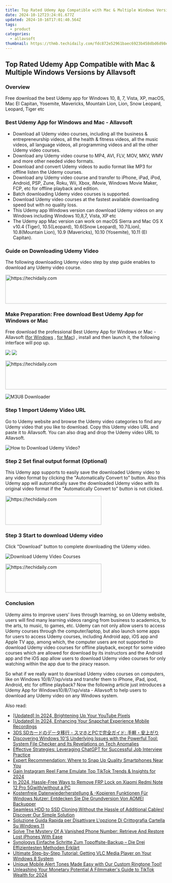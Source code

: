 ```yaml
---
title: Top Rated Udemy App Compatible with Mac & Multiple Windows Versions by Allavsoft
date: 2024-10-12T23:24:01.677Z
updated: 2024-10-16T17:01:40.564Z
tags:
  - product
categories:
  - allavsoft
thumbnail: https://thmb.techidaily.com/fdc872e52961baec6923b458dbd6d98e67f3ed40f9ab2afdf7e0f1b821a0cc59.jpg
---
```


## Top Rated Udemy App Compatible with Mac & Multiple Windows Versions by Allavsoft

### Overview

Free download the best Udemy app for Windows 10, 8, 7, Vista, XP, macOS, Mac El Capitan, Yosemite, Mavericks, Mountain Lion, Lion, Snow Leopard, Leopard, Tiger etc

### Best Udemy App for Windows and Mac - Allavsoft

* Download all Udemy video courses, including all the business & entrepreneurship videos, all the health & fitness videos, all the music videos, all language videos, all programming videos and all the other Udemy video courses.
* Download any Udemy video course to MP4, AVI, FLV, MOV, MKV, WMV and more other needed video formats.
* Download and convert Udemy videos to audio format like MP3 for offline listen the Udemy courses.
* Download any Udemy video course and transfer to iPhone, iPad, iPod, Android, PSP, Zune, Roku, Wii, Xbox, iMovie, Windows Movie Maker, FCP, etc for offline playback and edition.
* Batch downloading Udemy video courses is supported.
* Download Udemy video courses at the fastest available downloading speed but with no quality loss.
* This Udemy app Windows version can download Udemy videos on any Windows including Windows 10,8,7, Vista, XP etc
* The Udemy app Mac version can work on macOS Sierra and Mac OS X v10.4 (Tiger), 10.5(Leopard), 10.6(Snow Leopard), 10.7(Lion), 10.8(Mountain Lion), 10.9 (Mavericks), 10.10 (Yosemite), 10.11 (El Capitan).

### Guide on Downloading Udemy Video

The following downloading Udemy video step by step guide enables to download any Udemy video course.

<!-- affiliate ads begin -->
<a href="https://appsumo.8odi.net/c/5597632/2087389/7443" target="_top" id="2087389">
  <img src="//a.impactradius-go.com/display-ad/7443-2087389" border="0" alt="https://techidaily.com" width="728" height="90"/>
</a>
<img height="0" width="0" src="https://appsumo.8odi.net/i/5597632/2087389/7443" style="position:absolute;visibility:hidden;" border="0" />
<!-- affiliate ads end -->

### Make Preparation: Free download Best Udemy App for Windows or Mac

Free download the professional Best Udemy App for Windows or Mac - Allavsoft ([for Windows](https://tools.techidaily.com/allavsoft/products/) , [for Mac](https://tools.techidaily.com/allavsoft/products/)) , install and then launch it, the following interface will pop up.

[![](https://www.allavsoft.com/how-to/../images/how-to/free-download-win.jpg)](https://tools.techidaily.com/allavsoft/products/) [![](https://www.allavsoft.com/how-to/../images/how-to/free-download-mac.jpg)](https://tools.techidaily.com/allavsoft/products/)

<!-- affiliate ads begin -->
<a href="https://appsumo.8odi.net/c/5597632/2043617/7443" target="_top" id="2043617">
  <img src="//a.impactradius-go.com/display-ad/7443-2043617" border="0" alt="https://techidaily.com" width="728" height="90"/>
</a>
<img height="0" width="0" src="https://appsumo.8odi.net/i/5597632/2043617/7443" style="position:absolute;visibility:hidden;" border="0" />
<!-- affiliate ads end -->

![M3U8 Downloader](https://www.allavsoft.com/how-to/../images/allavsoft/screen-shot-600.jpg)

### Step 1 Import Udemy Video URL

Go to Udemy website and browse the Udemy video categories to find any Udemy video that you like to download. Copy this Udemy video URL and paste it to Allavsoft. You can also drag and drop the Udemy video URL to Allavsoft.

![How to Download Udemy Video?](https://www.allavsoft.com/how-to/../images/how-to/download-rtmp-video/download-rtmp-video.jpg)

### Step 2 Set final output format (Optional)

This Udemy app supports to easily save the downloaded Udemy video to any video format by clicking the "Automatically Convert to" button. Also this Udemy app will automatically save the downloaded Udemy video with its original video format if the "Automatically Convert to" button is not clicked.

<!-- affiliate ads begin -->
<a href="https://aligracehair.sjv.io/c/5597632/1902304/19272" target="_top" id="1902304">
  <img src="//a.impactradius-go.com/display-ad/19272-1902304" border="0" alt="https://techidaily.com" width="300" height="90"/>
</a>
<img height="0" width="0" src="https://aligracehair.sjv.io/i/5597632/1902304/19272" style="position:absolute;visibility:hidden;" border="0" />
<!-- affiliate ads end -->

### Step 3 Start to download Udemy video

Click "Download" button to complete downloading the Udemy video.

![Download Udemy Video Courses](https://www.allavsoft.com/how-to/../images/how-to/download-udemy-videos/download-udemy-videos.jpg)

<!-- affiliate ads begin -->
<a href="https://aligracehair.sjv.io/c/5597632/2016165/19272" target="_top" id="2016165">
  <img src="//a.impactradius-go.com/display-ad/19272-2016165" border="0" alt="https://techidaily.com" width="300" height="90"/>
</a>
<img height="0" width="0" src="https://aligracehair.sjv.io/i/5597632/2016165/19272" style="position:absolute;visibility:hidden;" border="0" />
<!-- affiliate ads end -->

### Conclusion

Udemy aims to improve users' lives through learning, so on Udemy website, users will find many learning videos ranging from business to academics, to the arts, to music, to games, etc. Udemy can not only allow users to access Udemy courses through the computer/laptop, but also launch some apps for users to access Udemy courses, including Android app, iOS app and Apple TV app, among which, the computer users are not supported to download Udemy video courses for offline playback, except for some video courses which are allowed for download by its instructors and the Android app and the iOS app allow users to download Udemy video courses for only watching within the app due to the piracy reason.

So what if we really want to download Udemy video courses on computers, like on Windows 10/8/7/xp/vista and transfer them to iPhone, iPad, ipod, Android, etc for offline playback? Now the following article just introduces a Udemy App for Windows10/8/7/xp/vista - Allavsoft to help users to download any Udemy video on any Windows system.

<ins class="adsbygoogle"
     style="display:block"
     data-ad-format="autorelaxed"
     data-ad-client="ca-pub-7571918770474297"
     data-ad-slot="1223367746"></ins>

<ins class="adsbygoogle"
     style="display:block"
     data-ad-client="ca-pub-7571918770474297"
     data-ad-slot="8358498916"
     data-ad-format="auto"
     data-full-width-responsive="true"></ins>

<span class="atpl-alsoreadstyle">Also read:</span>
<div><ul>
<li><a href="https://youtube-zero.techidaily.com/ed-in-2024-brightening-up-your-youtube-pixels/"><u>[Updated] In 2024, Brightening Up Your YouTube Pixels</u></a></li>
<li><a href="https://snapchat-videos.techidaily.com/updated-in-2024-enhancing-your-snapchat-experience-mobile-recordings/"><u>[Updated] In 2024, Enhancing Your Snapchat Experience Mobile Recordings</u></a></li>
<li><a href="https://fox-triigers.techidaily.com/3ds-sd-pc/"><u>3DS SDカードのデータ移行 - スマホとPCで完全ガイド: 手軽・安上がり</u></a></li>
<li><a href="https://fox-triigers.techidaily.com/discovering-windows-10s-underlying-issues-with-the-powerful-tool-system-file-checker-and-its-revelations-on-tech-anomalies/"><u>Discovering Windows 10'S Underlying Issues with the Powerful Tool: System File Checker and Its Revelations on Tech Anomalies</u></a></li>
<li><a href="https://tech-revival.techidaily.com/effective-strategies-leveraging-chatgpt-for-successful-job-interview-practice/"><u>Effective Strategies: Leveraging ChatGPT for Successful Job Interview Practice</u></a></li>
<li><a href="https://buynow-reviews.techidaily.com/expert-recommendation-where-to-snap-up-quality-smartphones-near-you/"><u>Expert Recommendation: Where to Snap Up Quality Smartphones Near You</u></a></li>
<li><a href="https://instagram-video-recordings.techidaily.com/gain-instagram-reel-fame-emulate-top-tiktok-trends-and-insights-for-2024/"><u>Gain Instagram Reel Fame Emulate Top TikTok Trends & Insights for 2024</u></a></li>
<li><a href="https://bypass-frp.techidaily.com/in-2024-hassle-free-ways-to-remove-frp-lock-on-xiaomi-redmi-note-12-pro-5gwithwithout-a-pc-by-drfone-android/"><u>In 2024, Hassle-Free Ways to Remove FRP Lock on Xiaomi Redmi Note 12 Pro 5Gwith/without a PC</u></a></li>
<li><a href="https://fox-triigers.techidaily.com/kostenfreie-datenwiederherstellung-and-kopieren-funktionen-fur-windows-nutzer-entdecken-sie-die-grundversion-von-aomei-backupper/"><u>Kostenfreie Datenwiederherstellung & -Kopieren Funktionen Für Windows Nutzer: Entdecken Sie Die Grundversion Von AOMEI Backupper</u></a></li>
<li><a href="https://fox-triigers.techidaily.com/seamless-hdd-to-ssd-cloning-without-the-hassle-of-additional-cables-discover-our-simple-solution/"><u>Seamless HDD to SSD Cloning Without the Hassle of Additional Cables! Discover Our Simple Solution</u></a></li>
<li><a href="https://win-info.techidaily.com/soluzione-guida-rapida-per-disattivare-lopzione-di-crittografia-cartella-su-windows-11/"><u>Soluzione Guida Rapida per Disattivare L'opzione Di Crittografia Cartella Su Windows 11</u></a></li>
<li><a href="https://fox-triigers.techidaily.com/solve-the-mystery-of-a-vanished-phone-number-retrieve-and-restore-lost-iphones-with-ease/"><u>Solve The Mystery Of A Vanished Phone Number: Retrieve And Restore Lost iPhones With Ease</u></a></li>
<li><a href="https://fox-triigers.techidaily.com/synologys-einfache-schritte-zum-topoffsite-backup-die-drei-effizientesten-methoden-erklart/"><u>Synologys Einfache Schritte Zum Topoffsite-Backup – Die Drei Effizientesten Methoden Erklärt</u></a></li>
<li><a href="https://video-ai-editor.techidaily.com/ultimate-step-by-step-tutorial-getting-vlc-media-player-on-your-windows-8-system/"><u>Ultimate Step-by-Step Tutorial: Getting VLC Media Player on Your Windows 8 System</u></a></li>
<li><a href="https://fox-triigers.techidaily.com/unique-mobile-alert-tones-made-easy-with-our-custom-ringtone-tool/"><u>Unique Mobile Alert Tones Made Easy with Our Custom Ringtone Tool!</u></a></li>
<li><a href="https://tiktok-video-recordings.techidaily.com/unleashing-your-monetary-potential-a-filmmakers-guide-to-tiktok-wealth-for-2024/"><u>Unleashing Your Monetary Potential A Filmmaker's Guide to TikTok Wealth for 2024</u></a></li>
</ul></div>

